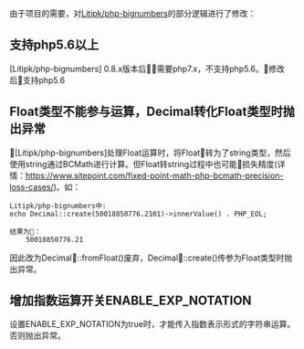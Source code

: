 由于项目的需要，对[Litipk/php-bignumbers](https://github.com/Litipk/php-bignumbers)的部分逻辑进行了修改：

## 支持php5.6以上
[Litipk/php-bignumbers] 0.8.x版本后需要php7.x，不支持php5.6。修改后支持php5.6

## Float类型不能参与运算，Decimal转化Float类型时抛出异常
[Litipk/php-bignumbers]处理Float运算时，将Float转为了string类型，然后使用string通过BCMath进行计算。但Float转string过程中也可能损失精度(详情：https://www.sitepoint.com/fixed-point-math-php-bcmath-precision-loss-cases/)。如：
````
Litipk/php-bignumbers中:
echo Decimal::create(50018850776.2101)->innerValue() . PHP_EOL;

结果为：
    50018850776.21
````
因此改为Decimal::fromFloat()废弃，Decimal::create()传参为Float类型时抛出异常。

## 增加指数运算开关ENABLE_EXP_NOTATION
设置ENABLE_EXP_NOTATION为true时，才能传入指数表示形式的字符串运算。否则抛出异常。

